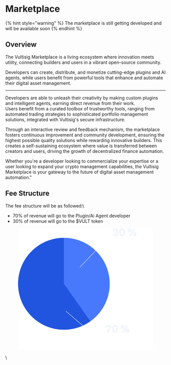 # Marketplace

{% hint style="warning" %}
The marketplace is still getting developed and will be available soon
{% endhint %}

## Overview

The Vultisig Marketplace is a living ecosystem where innovation meets utility, connecting builders and users in a vibrant open-source community.&#x20;

Developers can create, distribute, and monetize cutting-edge plugins and AI agents, while users benefit from powerful tools that enhance and automate their digital asset management.

***

Developers are able to unleash their creativity by making custom plugins and intelligent agents, earning direct revenue from their work. \
Users benefit from a curated toolbox of trustworthy tools, ranging from automated trading strategies to sophisticated portfolio management solutions, integrated with Vultisig's secure infrastructure.

Through an interactive review and feedback mechanism, the marketplace fosters continuous improvement and community development, ensuring the highest possible quality solutions while rewarding innovative builders. This creates a self-sustaining ecosystem where value is transferred between creators and users, driving the growth of decentralized finance automation.

Whether you're a developer looking to commercialize your expertise or a user looking to expand your crypto management capabilities, the Vultisig Marketplace is your gateway to the future of digital asset management automation."&#x20;

## Fee Structure

The fee structure will be as followed:\


* 70% of revenue will go to the Plugin/Ai Agent developer
* 30% of revenue will go to the $VULT token

<figure><img src=".gitbook/assets/Group 1000004758.png" alt=""><figcaption></figcaption></figure>

\
